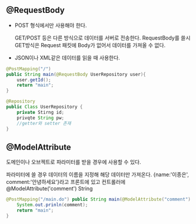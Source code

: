## @RequestBody

- POST 형식에서만 사용해야 한다.

  GET/POST 등은 다른 방식으로 데이터를 서버로 전송한다. RequestBody를 쓸시 GET방식은 Request 패킷에 Body가 없어서 데이터를 가져올 수 없다.

- JSON이나 XML같은 데이터를 읽을 때 사용한다.

```java
@PostMapping("/")
public String main(@RequestBody UserRepository user){
    user.getId();
    return "main";
}
```

```java
@Repository
public Class UserRepository {
	private Stirng id;
	privqte String pw;
	//getter와 setter 존재
}
```



## @ModelAttribute

도메인이나 오브젝트로 파라미터를 받을 경우에 사용할 수 있다.

파라미터에 쓸 경우 데이터의 이름을 지정해 해당 데이터만 가져온다. {name:'이종은', comment:'안녕하세요'}라고 프론트에 있고 컨트롤러에 @ModelAttribute('comment') String 

```java
@PostMapping("/main.do") public String main(@ModelAttribute("comment") String comment) { 		
    System.out.prinln(comment); 
    return "main"; 
}
```
